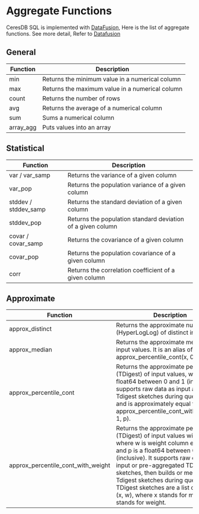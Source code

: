 # Aggregate Functions

CeresDB SQL is implemented with [DataFusion](https://github.com/CeresDB/arrow-datafusion), Here is the list of aggregate functions. See more detail, Refer to [Datafusion](https://github.com/CeresDB/arrow-datafusion/blob/master/docs/source/user-guide/sql/aggregate_functions.md)

## General

| Function  | Description                                |
|-----------|-------------------------------------------|
| min       |Returns the minimum value in a numerical column|
| max       |Returns the maximum value in a numerical column|
| count     |Returns the number of rows |
| avg       |Returns the average of a numerical column|
| sum       |Sums a numerical column|
| array_agg |Puts values into an array|

## Statistical


| Function             | Description                                |
|----------------------|-------------------------------------------|
| var / var_samp       |Returns the variance of a given column|
| var_pop              |Returns the population variance of a given column|
| stddev / stddev_samp |Returns the standard deviation of a given column|
| stddev_pop           |Returns the population standard deviation of a given column|
| covar / covar_samp   |Returns the covariance of a given column|
| covar_pop            |Returns the population covariance of a given column|
| corr                 |Returns the correlation coefficient of a given column|


## Approximate


| Function                           | Description                                |
|------------------------------------|-------------------------------------------|
| approx_distinct                    |Returns the approximate number (HyperLogLog) of distinct input values|
| approx_median                      |Returns the approximate median of input values. It is an alias of approx_percentile_cont(x, 0.5).|
| approx_percentile_cont             |Returns the approximate percentile (TDigest) of input values, where p is a float64 between 0 and 1 (inclusive). It supports raw data as input and build Tdigest sketches during query time, and is approximately equal to approx_percentile_cont_with_weight(x, 1, p).|
| approx_percentile_cont_with_weight |Returns the approximate percentile (TDigest) of input values with weight, where w is weight column expression and p is a float64 between 0 and 1 (inclusive). It supports raw data as input or pre-aggregated TDigest sketches, then builds or merges Tdigest sketches during query time. TDigest sketches are a list of centroid (x, w), where x stands for mean and w stands for weight.|